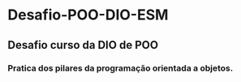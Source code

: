 # Desafio-POO-DIO-ESM
## Desafio curso da DIO de POO 

### Pratica dos pilares da programação orientada a objetos.

